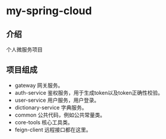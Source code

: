 # my-spring-cloud

## 介绍
个人微服务项目
## 项目组成

- gateway 网关服务。
- auth-service 鉴权服务，用于生成token以及token正确性校验。
- user-service 用户服务，用户登录。
- dictionary-service 字典服务。
- common 公共代码，例如公共常量类。
- core-tools 核心工具类。
- feign-client 远程接口都在这里。
